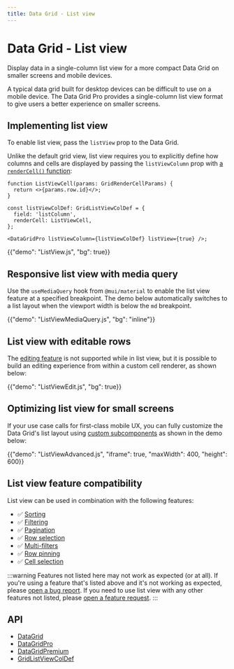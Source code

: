 ```yaml
---
title: Data Grid - List view
---
```


# Data Grid - List view [<span class="plan-pro"></span>](/x/introduction/licensing/#pro-plan 'Pro plan')

<p class="description">Display data in a single-column list view for a more compact Data Grid on smaller screens and mobile devices.</p>

A typical data grid built for desktop devices can be difficult to use on a mobile device.
The Data Grid Pro provides a single-column list view format to give users a better experience on smaller screens.

## Implementing list view

To enable list view, pass the `listView` prop to the Data Grid.

Unlike the default grid view, list view requires you to explicitly define how columns and cells are displayed by passing the `listViewColumn` prop with [a `renderCell()` function](/x/react-data-grid/cells/#rendercell):

```tsx
function ListViewCell(params: GridRenderCellParams) {
  return <>{params.row.id}</>;
}

const listViewColDef: GridListViewColDef = {
  field: 'listColumn',
  renderCell: ListViewCell,
};

<DataGridPro listViewColumn={listViewColDef} listView={true} />;
```

{{"demo": "ListView.js", "bg": true}}

## Responsive list view with media query

Use the `useMediaQuery` hook from `@mui/material` to enable the list view feature at a specified breakpoint.
The demo below automatically switches to a list layout when the viewport width is below the `md` breakpoint.

{{"demo": "ListViewMediaQuery.js", "bg": "inline"}}

## List view with editable rows

The [editing feature](/x/react-data-grid/editing/) is not supported while in list view, but it is possible to build an editing experience from within a custom cell renderer, as shown below:

{{"demo": "ListViewEdit.js", "bg": true}}

## Optimizing list view for small screens

If your use case calls for first-class mobile UX, you can fully customize the Data Grid's list layout using [custom subcomponents](/x/react-data-grid/components/) as shown in the demo below:

{{"demo": "ListViewAdvanced.js", "iframe": true, "maxWidth": 400, "height": 600}}

## List view feature compatibility

List view can be used in combination with the following features:

- ✅ [Sorting](/x/react-data-grid/sorting/)
- ✅ [Filtering](/x/react-data-grid/filtering/)
- ✅ [Pagination](/x/react-data-grid/pagination/)
- ✅ [Row selection](/x/react-data-grid/row-selection/)
- ✅ [Multi-filters](/x/react-data-grid/filtering/multi-filters/) [<span class="plan-pro"></span>](/x/introduction/licensing/#pro-plan 'Pro plan')
- ✅ [Row pinning](/x/react-data-grid/row-pinning/) [<span class="plan-pro"></span>](/x/introduction/licensing/#pro-plan 'Pro plan')
- ✅ [Cell selection](/x/react-data-grid/cell-selection/) [<span class="plan-premium"></span>](/x/introduction/licensing/#premium-plan 'Premium plan')

:::warning
Features not listed here may not work as expected (or at all).
If you're using a feature that's listed above and it's not working as expected, please [open a bug report](https://github.com/mui/mui-x/issues/new?assignees=&labels=status%3A+waiting+for+maintainer%2Cbug+%F0%9F%90%9B&projects=&template=1.bug.yml).
If you need to use list view with any other features not listed, please [open a feature request](https://github.com/mui/mui-x/issues/new?assignees=&labels=status%3A+waiting+for+maintainer%2Cnew+feature&projects=&template=2.feature.yml).
:::

## API

- [DataGrid](/x/api/data-grid/data-grid/)
- [DataGridPro](/x/api/data-grid/data-grid-pro/)
- [DataGridPremium](/x/api/data-grid/data-grid-premium/)
- [GridListViewColDef](/x/api/data-grid/grid-list-view-col-def/)
